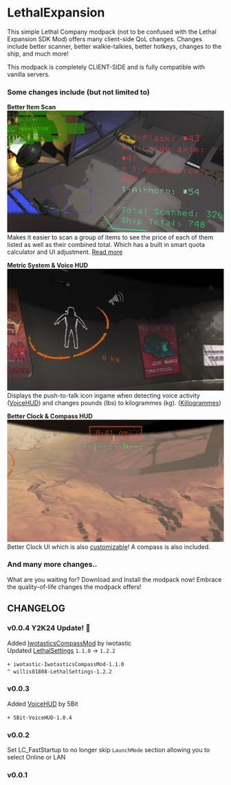 # LethalExpansion
This simple Lethal Company modpack (not to be confused with the Lethal Expansion SDK Mod) offers many client-side QoL changes.
Changes include better scanner, better walkie-talkies, better hotkeys, changes to the ship, and much more!

This modpack is completely CLIENT-SIDE and is fully compatible with vanilla servers.

### Some changes include (but not limited to)

**Better Item Scan**
![BetterScanner Mod Screenshot](https://raw.githubusercontent.com/BoredKevin/LethalExpansions/main/Docs/screenshot1.png)
Makes it easier to scan a group of items to see the price of each of them listed as well as their combined total. Which has a built in smart quota calculator and UI adjustment. [Read more](https://thunderstore.io/c/lethal-company/p/PopleZoo/BetterItemScan/)

**Metric System & Voice HUD**
![VoiceHUD & Killogrammes Mod Screenshot](https://raw.githubusercontent.com/BoredKevin/LethalExpansions/main/Docs/screenshot2.png)
Displays the push-to-talk icon ingame when detecting voice activity ([VoiceHUD](https://thunderstore.io/c/lethal-company/p/5Bit/VoiceHUD/)) and changes pounds (lbs) to kilogrammes (kg). ([Killogrammes](https://thunderstore.io/c/lethal-company/p/SimpleDev/Kilogrammes/))

**Better Clock & Compass HUD**
![Better Clock & Compass Mod Screenshot](https://raw.githubusercontent.com/BoredKevin/LethalExpansions/main/Docs/screenshot3.png)
Better Clock UI which is also [customizable](https://thunderstore.io/c/lethal-company/p/BlueAmulet/LCBetterClock/)! A compass is also included.

### And many more changes..
What are you waiting for? Download and Install the modpack now! Embrace the quality-of-life changes the modpack offers!

## CHANGELOG

### v0.0.4 Y2K24 Update! 🥳

Added [IwotasticsCompassMod](https://thunderstore.io/c/lethal-company/p/iwotastic/IwotasticsCompassMod/) by iwotastic
<br>Updated [LethalSettings](https://thunderstore.io/c/lethal-company/p/willis81808/LethalSettings/) `1.1.0` -> `1.2.2`

`+ iwotastic-IwotasticsCompassMod-1.1.0`<br>
`^ willis81808-LethalSettings-1.2.2`<br>

### v0.0.3

Added [VoiceHUD](https://thunderstore.io/c/lethal-company/p/5Bit/VoiceHUD/) by 5Bit

`+ 5Bit-VoiceHUD-1.0.4`

### v0.0.2

Set LC_FastStartup to no longer skip `LaunchMode` section allowing you to select Online or LAN

### v0.0.1
